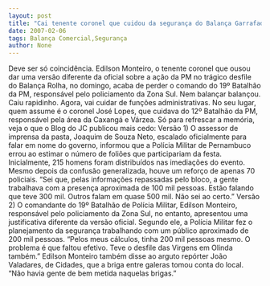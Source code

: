 ```yaml
---
layout: post
title: "Cai tenente coronel que cuidou da segurança do Balança Garrafada"
date: 2007-02-06
tags: Balança Comercial,Segurança
author: None
---
```

Deve ser só coincidência.
Edilson Monteiro, o tenente coronel que ousou dar uma versão diferente da oficial sobre a ação da PM no trágico desfile do Balança Rolha, no domingo, acaba de perder o comando do 19º Batalhão da PM, responsável pelo policiamento da Zona Sul.
Nem balançar balançou. Caiu rapidinho.
Agora, vai cuidar de funções administrativas.
No seu lugar, quem assume é o coronel José Lopes, que cuidava do 12º Batalhão da PM, responsável pela área da Caxangá e Várzea.
Só para refrescar a memória, veja o que o Blog do JC publicou mais cedo:
Versão 1) O assessor de imprensa da pasta, Joaquim de Souza Neto, escalado oficialmente para falar em nome do governo, informou que a Polícia Militar de Pernambuco errou ao estimar o número de foliões que participariam da festa.
Inicialmente, 215 homens foram distribuídos nas imediações do evento. Mesmo depois da confusão generalizada, houve um reforço de apenas 70 policiais. “Sei que, pelas informações repassadas pelo bloco, a gente trabalhava com a presença aproximada de 100 mil pessoas. Estão falando que teve 300 mil. Outros falam em quase 500 mil. Não sei ao certo.” 
Versão 2) O comandante do 19º Batalhão de Polícia Militar, Edilson Monteiro, responsável pelo policiamento da Zona Sul, no entanto, apresentou uma justificativa diferente da versão oficial. 
Segundo ele, a Polícia Militar fez o planejamento da segurança trabalhando com um público aproximado de 200 mil pessoas.
“Pelos meus cálculos, tinha 200 mil pessoas mesmo. O problema é que faltou efetivo. Teve o desfile das Virgens em Olinda também.” 
Edilson Monteiro também disse ao arguto repórter João Valadares, de Cidades, que a briga entre galeras tomou conta do local. “Não havia gente de bem metida naquelas brigas.” 